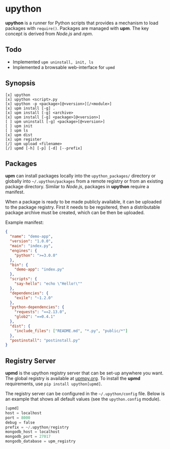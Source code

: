 # upython

**upython** is a runner for Python scripts that provides a mechanism to load
packages with `require()`. Packages are managed with **upm**. The key concept
is derived from *Node.js* and *npm*.

## Todo

- Implemented `upm uninstall, init, ls`
- Implemented a browsable web-interface for `upmd`

## Synopsis

    [x] upython
    [x] upython <script>.py
    [x] upython -p <package>[@<version>][/<module>]
    [x] upm install [-g] .
    [x] upm install [-g] <archive>
    [x] upm install [-g] <package>[@<version>]
    [ ] upm uninstall [-g] <package>[@<version>]
    [ ] upm init
    [ ] upm ls
    [x] upm dist
    [x] upm register
    [/] upm upload <filename>
    [/] upmd [-h] [-p] [-d] [--prefix]

## Packages

**upm** can install packages locally into the `upython_packages/` directory or
globally into `~/.upython/packages` from a remote registry or from an existing
package directory. Similar to *Node.js*, packages in **upython** require a manifest.

When a package is ready to be made publicly available, it can be uploaded to
the package registry. First it needs to be regsitered, then a distributable
package archive must be created, which can be then be uploaded.

Example manifest:

```json
{
  "name": "demo-app",
  "version": "1.0.0",
  "main": "index.py",
  "engines": {
    "python": ">=3.0.0"
  },
  "bin": {
    "demo-app": "index.py"
  },
  "scripts": {
    "say-hello": "echo \"Hello!\""
  },
  "dependencies": {
    "exile": "~1.2.0"
  },
  "python-dependencies": {
    "requests": "==2.13.0",
    "glob2": "==0.4.1"
  },
  "dist": {
    "include_files": ["README.md", "*.py", "public/*"]
  },
  "postinstall": "postinstall.py"
}
```

## Registry Server

**upmd** is the upython registry server that can be set-up anywhere you want.
The global registry is available at [upmpy.org]. To install the **upmd**
requirements, use `pip install upython[upmd]`.

The registry server can be configured in the `~/.upython/config` file. Below
is an example that shows all default values (see the `upython.config` module).

```python
[upmd]
host = localhost
port = 8000
debug = false
prefix = ~/.upython/registry
mongodb_host = localhost
mongodb_port = 27017
mongodb_database = upm_registry
```

  [Flask]: http://flask.pocoo.org/
  [Mongo DB]: https://www.mongodb.com/
  [upmpy.org]: https://upmpy.org/
